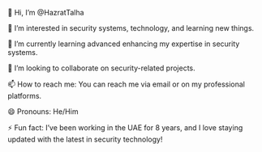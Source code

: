 
👋 Hi, I’m @HazratTalha

👀 I’m interested in security systems, technology, and learning new things.

🌱 I’m currently learning advanced enhancing my expertise in security systems.

💞️ I’m looking to collaborate on security-related projects.

📫 How to reach me: You can reach me via email or on my professional platforms.

😄 Pronouns: He/Him

⚡ Fun fact: I’ve been working in the UAE for 8 years, and I love staying updated with the latest in security technology!




